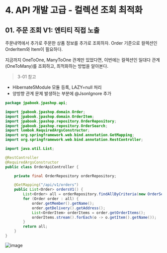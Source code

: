 # 4. API 개발 고급 - 컬렉션 조회 최적화
## 01. 주문 조회 V1: 엔티티 직접 노출
주문내역에서 추가로 주문한 상품 정보를 추가로 조회하자.
Order 기준으로 컬렉션인 OrderItem와 Item이 필요하다.

지금까지 OneToOne, ManyToOne 관계만 있었다면, 이번에는 컬렉션인 일대다 관계(OneToMany)를 조회하고, 최적화하는 방법을 알아본다.

> 3-01 참고

- Hibernate5Module 모듈 등록, LAZY=null 처리
- 양방향 관계 문제 발생하는 부분에 @JsonIgnore 추가
```java
package jpabook.jpashop.api;

import jpabook.jpashop.domain.Order;
import jpabook.jpashop.domain.OrderItem;
import jpabook.jpashop.repository.OrderRepository;
import jpabook.jpashop.repository.OrderSearch;
import lombok.RequiredArgsConstructor;
import org.springframework.web.bind.annotation.GetMapping;
import org.springframework.web.bind.annotation.RestController;

import java.util.List;

@RestController
@RequiredArgsConstructor
public class OrderApiController {

    private final OrderRepository orderRepository;

    @GetMapping("/api/v1/orders")
    public List<Order> ordersV1() {
        List<Order> all = orderRepository.findAllByCriteria(new OrderSearch());
        for (Order order : all) {
            order.getMember().getName();
            order.getDelivery().getAddress();
            List<OrderItem> orderItems = order.getOrderItems();
            orderItems.stream().forEach(o -> o.getItem().getName());
        }
        return all;
    }
}
```
![image](https://github.com/GYUNGAEEEE/inflearn-SpringBoot-JPA/assets/158580466/be4b6047-9f61-439a-8349-1f778ecca6e2)
